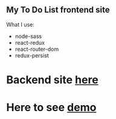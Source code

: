 ## My To Do List frontend site

What I use:

- node-sass
- react-redux
- react-router-dom
- redux-persist

# Backend site [here](https://github.com/sh32321/todo-backend)


# Here to see [demo](dazzling-colden-ec2175.netlify.app)
